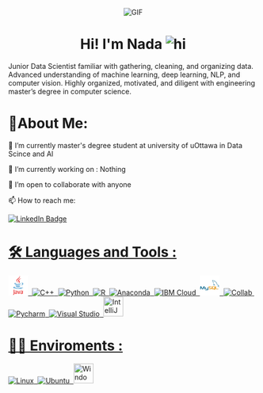  <p align="center">
<img alt="GIF" src="https://github.com/arsentieva/arsentieva/blob/main/code.gif?raw=true" height="280" />
 <p/>
<h1 align="center"> Hi! I'm Nada <img src="https://user-images.githubusercontent.com/1303154/88677602-1635ba80-d120-11ea-84d8-d263ba5fc3c0.gif" width="28px" alt="hi"></h1>
 
 
 
Junior Data Scientist familiar with gathering, cleaning, and organizing data. Advanced understanding of machine 
learning, deep learning, NLP, and computer vision. Highly organized, motivated, and diligent with engineering 
master’s degree in computer science.



# 💫About Me:
🔭 I’m currently master's degree student at university of uOttawa in Data Scince and AI 

🌱 I’m currently working on : Nothing

👯 I’m open to collaborate with anyone

📫 How to reach me: <div id="badges">
    <a href="https://www.linkedin.com/in/nada-montasser-014b1616b">
    <img src="https://img.shields.io/badge/LinkedIn-blue?style=for-the-badge&logo=linkedin&logoColor=white" alt="LinkedIn Badge"/>
  

 # :hammer_and_wrench: Languages and Tools :
 
<div>
  <img src="https://github.com/devicons/devicon/blob/master/icons/java/java-original-wordmark.svg" title="Java" alt="Java" width="40" height="40"/>&nbsp;
  <img src="https://upload.wikimedia.org/wikipedia/commons/1/18/ISO_C%2B%2B_Logo.svg" title="C++" alt="C++" width="40" height="40"/>&nbsp;
  <img src="https://upload.wikimedia.org/wikipedia/commons/c/c3/Python-logo-notext.svg" title="Python" alt="Python" width="40" height="40"/>&nbsp;
  <img src="https://upload.wikimedia.org/wikipedia/commons/thumb/1/1b/R_logo.svg/64px-R_logo.svg.png" title="R" alt="R" width="40" height="40"
  height="40"/>&nbsp;
  <img src="https://github.com/NadaMontasser/Nada/blob/main/icons8-anaconda.svg" title="Anaconda" alt="Anaconda" width="40" height="40"/>&nbsp;
  <img src="https://www.vectorlogo.zone/logos/ibm_cloud/ibm_cloud-icon.svg" title="IBM Cloud"  alt="IBM Cloud" width="40" height="40"/>&nbsp;
  <img src="https://github.com/devicons/devicon/blob/master/icons/mysql/mysql-original-wordmark.svg" title="MySQL"  alt="MySQL" width="40" height="40"/>&nbsp;
  <img src="https://upload.wikimedia.org/wikipedia/commons/d/d0/Google_Colaboratory_SVG_Logo.svg" title="Collab" alt="Collab" width="40" height="40"/>&nbsp;
  <img src="https://upload.wikimedia.org/wikipedia/commons/1/1d/PyCharm_Icon.svg" title="Pycharm" alt="Pycharm" width="40" height="40"/>&nbsp;
  <img src="https://upload.wikimedia.org/wikipedia/commons/9/9a/Visual_Studio_Code_1.35_icon.svg" title="Visual Studio" alt="Visual Studio" width="40" height="40"/>&nbsp;
  <img src="https://upload.wikimedia.org/wikipedia/commons/9/9c/IntelliJ_IDEA_Icon.svg" title="IntelliJ" **alt="IntelliJ" width="40" height="40"/>
 
</div>
 
 
 
 
 # 👨‍💻 Enviroments :
 
<div>
  <img src="https://upload.wikimedia.org/wikipedia/commons/3/35/Tux.svg" title="Linux" alt="Linux" width="40" height="40"/>&nbsp;
  <img src="https://upload.wikimedia.org/wikipedia/commons/9/9e/UbuntuCoF.svg" title="Ubuntu" alt="Ubuntu" width="40" height="40"/>&nbsp;
  <img src="https://upload.wikimedia.org/wikipedia/commons/8/87/Windows_logo_-_2021.svg" title="Windows" **alt="Windows" width="40" height="40"/>
</div>
 
